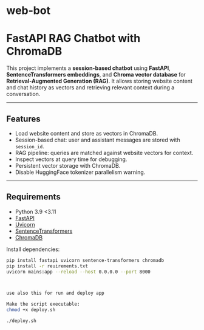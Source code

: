 # web-bot

# FastAPI RAG Chatbot with ChromaDB

This project implements a **session-based chatbot** using **FastAPI**, **SentenceTransformers embeddings**, and **Chroma vector database** for **Retrieval-Augmented Generation (RAG)**. It allows storing website content and chat history as vectors and retrieving relevant context during a conversation.

---

## Features

- Load website content and store as vectors in ChromaDB.
- Session-based chat: user and assistant messages are stored with `session_id`.
- RAG pipeline: queries are matched against website vectors for context.
- Inspect vectors at query time for debugging.
- Persistent vector storage with ChromaDB.
- Disable HuggingFace tokenizer parallelism warning.

---

## Requirements

- Python 3.9 <3.11
- [FastAPI](https://fastapi.tiangolo.com/)
- [Uvicorn](https://www.uvicorn.org/)
- [SentenceTransformers](https://www.sbert.net/)
- [ChromaDB](https://docs.trychroma.com/)

Install dependencies:

```bash
pip install fastapi uvicorn sentence-transformers chromadb
pip install -r reuirements.txt
uvicorn mains:app --reload --host 0.0.0.0 --port 8000



use also this for run and deploy app

Make the script executable:
chmod +x deploy.sh

./deploy.sh
